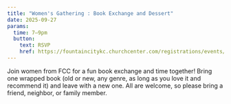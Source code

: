 ```yaml
---
title: "Women's Gathering : Book Exchange and Dessert"
date: 2025-09-27
params:
  time: 7–9pm
  button:
    text: RSVP
    href: https://fountaincitykc.churchcenter.com/registrations/events/3140193
---
```


Join women from FCC for a fun book exchange and time together! Bring one wrapped book (old or new, any genre, as long as you love it and recommend it) and leave with a new one. All are welcome, so please bring a friend, neighbor, or family member.
